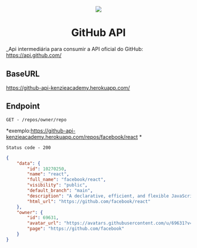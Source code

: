 <h1 align="center">
	<img src="https://rodrigoavalente.github.io/assets/images/steroidtocat.png" />
</h1>

<h1 align="center">GitHub API</h1>

_Api intermediária para consumir a API oficial do GitHub: https://api.github.com/

##  BaseURL 
https://github-api-kenzieacademy.herokuapp.com/

## Endpoint
`GET - /repos/owner/repo`

*exemplo:https://github-api-kenzieacademy.herokuapp.com/repos/facebook/react *

`Status code - 200`

```json
{
	"data": {
		"id": 10270250,
		"name": "react",
		"full_name": "facebook/react",
		"visibility": "public",
		"default_branch": "main",
		"description": "A declarative, efficient, and flexible JavaScript library for building user interfaces.",
		"html_url": "https://github.com/facebook/react"
	},
	"owner": {
		"id": 69631,
		"avatar_url": "https://avatars.githubusercontent.com/u/69631?v=4",
		"page": "https://github.com/facebook"
	}
}
```
